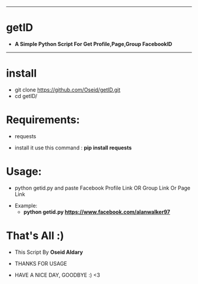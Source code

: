 ***
# getID
  - **A Simple Python Script For Get Profile,Page,Group FacebookID**
***

# install
 - git clone https://github.com/Oseid/getID.git
 - cd getID/
 
# Requirements:
   - requests
   * install it use this command : **pip install requests**

# Usage:
   - python getid.py and paste Facebook Profile Link OR Group Link Or Page Link
    
   * Example:
      - **python getid.py https://www.facebook.com/alanwalker97**

# That's All :) 
  - This Script By **Oseid Aldary**

  - THANKS FOR USAGE

  - HAVE A NICE DAY, GOODBYE :) <3
    
